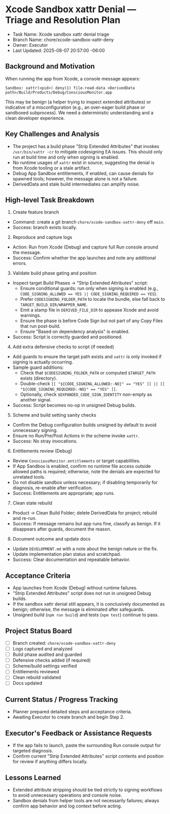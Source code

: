 # Xcode Sandbox xattr Denial — Triage and Resolution Plan

- Task Name: Xcode sandbox xattr denial triage
- Branch Name: chore/xcode-sandbox-xattr-deny
- Owner: Executor
- Last Updated: 2025-08-07 20:57:00 -06:00

## Background and Motivation
When running the app from Xcode, a console message appears:

```
Sandbox: xattr(<pid>) deny(1) file-read-data <DerivedData path>/Build/Products/Debug/ConsciousMonitor.app
```

This may be benign (a helper trying to inspect extended attributes) or indicative of a misconfiguration (e.g., an over-eager build phase or sandboxed subprocess). We need a deterministic understanding and a clean developer experience.

## Key Challenges and Analysis
- The project has a build phase "Strip Extended Attributes" that invokes `/usr/bin/xattr -cr` to mitigate codesigning EA issues. This should only run at build time and only when signing is enabled.
- No runtime usages of `xattr` exist in source, suggesting the denial is from Xcode tooling or a stale artifact.
- Debug App Sandbox entitlements, if enabled, can cause denials for spawned tools; however, the message alone is not a failure.
- DerivedData and stale build intermediates can amplify noise.

## High-level Task Breakdown

1) Create feature branch
- Command: create a git branch `chore/xcode-sandbox-xattr-deny` off `main`.
- Success: branch exists locally.

2) Reproduce and capture logs
- Action: Run from Xcode (Debug) and capture full Run console around the message.
- Success: Confirm whether the app launches and note any additional errors.

3) Validate build phase gating and position
- Inspect target Build Phases → "Strip Extended Attributes" script:
  - Ensure conditional guards: run only when signing is enabled (e.g., `CODE_SIGNING_ALLOWED == YES || CODE_SIGNING_REQUIRED == YES`).
  - Prefer `CODESIGNING_FOLDER_PATH` to locate the bundle, else fall back to `TARGET_BUILD_DIR/WRAPPER_NAME`.
  - Emit a stamp file in `DERIVED_FILE_DIR` to appease Xcode and avoid warnings.
  - Ensure the phase is before Code Sign but not part of any Copy Files that run post-build.
  - Ensure "Based on dependency analysis" is enabled.
- Success: Script is correctly guarded and positioned.

4) Add extra defensive checks to script (if needed)
- Add guards to ensure the target path exists and `xattr` is only invoked if signing is actually occurring.
- Sample guard additions:
  - Check that `$CODESIGNING_FOLDER_PATH` or computed `$TARGET_PATH` exists (directory).
  - Double-check `[[ "${CODE_SIGNING_ALLOWED:-NO}" == "YES" ]] || [[ "${CODE_SIGNING_REQUIRED:-NO}" == "YES" ]]`.
  - Optionally, check `$EXPANDED_CODE_SIGN_IDENTITY` non-empty as another signal.
- Success: Script becomes no-op in unsigned Debug builds.

5) Scheme and build setting sanity checks
- Confirm the Debug configuration builds unsigned by default to avoid unnecessary signing.
- Ensure no Run/Pre/Post Actions in the scheme invoke `xattr`.
- Success: No stray invocations.

6) Entitlements review (Debug)
- Review `ConsciousMonitor.entitlements` or target capabilities.
- If App Sandbox is enabled, confirm no runtime file access outside allowed paths is required; otherwise, note the denials are expected for unrelated tools.
- Do not disable sandbox unless necessary; if disabling temporarily for diagnosis, re-enable after verification.
- Success: Entitlements are appropriate; app runs.

7) Clean state rebuild
- Product → Clean Build Folder; delete DerivedData for project; rebuild and re-run.
- Success: If message remains but app runs fine, classify as benign. If it disappears after guards, document the reason.

8) Document outcome and update docs
- Update `DEVELOPMENT.md` with a note about the benign nature or the fix.
- Update implementation plan status and scratchpad.
- Success: Clear documentation and repeatable behavior.

## Acceptance Criteria
- App launches from Xcode (Debug) without runtime failures.
- "Strip Extended Attributes" script does not run in unsigned Debug builds.
- If the sandbox xattr denial still appears, it is conclusively documented as benign; otherwise, the message is eliminated after safeguards.
- Unsigned build (`npm run build`) and tests (`npm test`) continue to pass.

## Project Status Board
- [ ] Branch created: `chore/xcode-sandbox-xattr-deny`
- [ ] Logs captured and analyzed
- [ ] Build phase audited and guarded
- [ ] Defensive checks added (if required)
- [ ] Scheme/build settings verified
- [ ] Entitlements reviewed
- [ ] Clean rebuild validated
- [ ] Docs updated

## Current Status / Progress Tracking
- Planner prepared detailed steps and acceptance criteria.
- Awaiting Executor to create branch and begin Step 2.

## Executor's Feedback or Assistance Requests
- If the app fails to launch, paste the surrounding Run console output for targeted diagnosis.
- Confirm current "Strip Extended Attributes" script contents and position for review if anything differs locally.

## Lessons Learned
- Extended attribute stripping should be tied strictly to signing workflows to avoid unnecessary operations and console noise.
- Sandbox denials from helper tools are not necessarily failures; always confirm app behavior and log context before acting.
